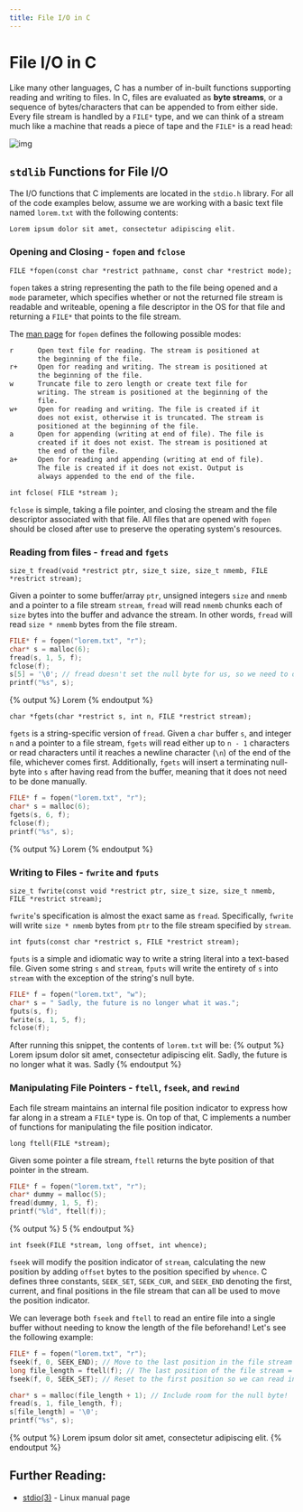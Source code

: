 ```yaml
---
title: File I/O in C
---
```


<link rel="stylesheet" href="https://cdnjs.cloudflare.com/ajax/libs/prism-themes/1.9.0/prism-a11y-dark.min.css" integrity="sha512-bd1K4DEquIavX49RSZHIE0Ye6RFOVlGLhtGow9KDbLYqOd/ufhshkP0GoJoVR1jqj7FmOffvVIKuq1tcXlN9ZA==" crossorigin="anonymous" referrerpolicy="no-referrer" />

# File I/O in C

Like many other languages, C has a number of in-built functions supporting reading and writing to files. In C, files are evaluated as **byte streams**, or a sequence of bytes/characters that can be appended to from either side. Every file stream is handled by a `FILE*` type, and we can think of a stream much like a machine that reads a piece of tape and the `FILE*` is a read head:

![img](../static/c-fileio/fileiodiagram.png)

## `stdlib` Functions for File I/O

The I/O functions that C implements are located in the `stdio.h` library. For all of the code examples below, assume we are working with a basic text file named `lorem.txt` with the following contents:

```
Lorem ipsum dolor sit amet, consectetur adipiscing elit.
```

### Opening and Closing - `fopen` and `fclose`

```
FILE *fopen(const char *restrict pathname, const char *restrict mode);
```

`fopen` takes a string representing the path to the file being opened and a `mode` parameter, which specifies whether or not the returned file stream is readable and writeable, opening a file descriptor in the OS for that file and returning a `FILE*` that points to the file stream. 

The [man page](https://man7.org/linux/man-pages/man3/fopen.3.html) for `fopen` defines the following possible modes:

```txt
r      Open text file for reading. The stream is positioned at
       the beginning of the file. 
r+     Open for reading and writing. The stream is positioned at
       the beginning of the file.
w      Truncate file to zero length or create text file for
       writing. The stream is positioned at the beginning of the
       file.
w+     Open for reading and writing. The file is created if it
       does not exist, otherwise it is truncated. The stream is
       positioned at the beginning of the file.
a      Open for appending (writing at end of file). The file is
       created if it does not exist. The stream is positioned at
       the end of the file.
a+     Open for reading and appending (writing at end of file).
       The file is created if it does not exist. Output is
       always appended to the end of the file. 
```

```
int fclose( FILE *stream );
```

`fclose` is simple, taking a file pointer, and closing the stream and the file descriptor associated with that file. All files that are opened with `fopen` should be closed after use to preserve the operating system's resources.

### Reading from files - `fread` and `fgets`

```
size_t fread(void *restrict ptr, size_t size, size_t nmemb, FILE *restrict stream);
```

Given a pointer to some buffer/array `ptr`, unsigned integers `size` and `nmemb` and a pointer to a file stream `stream`, `fread` will read `nmemb` chunks each of `size` bytes into the buffer and advance the stream. In other words, `fread` will read `size * nmemb` bytes from the file stream.

```c
FILE* f = fopen("lorem.txt", "r");
char* s = malloc(6);
fread(s, 1, 5, f);
fclose(f);
s[5] = '\0'; // fread doesn't set the null byte for us, so we need to do it ourselves!
printf("%s", s);
```
{% output %}
Lorem
{% endoutput %}

```
char *fgets(char *restrict s, int n, FILE *restrict stream);
```

`fgets` is a string-specific version of `fread`. Given a `char` buffer `s`, and integer `n` and a pointer to a file stream, `fgets` will read either up to `n - 1` characters or read characters until it reaches a newline character (`\n`) of the end of the file, whichever comes first. Additionally, `fgets` will insert a terminating null-byte into `s` after having read from the buffer, meaning that it does not need to be done manually.

```c
FILE* f = fopen("lorem.txt", "r");
char* s = malloc(6);
fgets(s, 6, f);
fclose(f);
printf("%s", s);
```
{% output %}
Lorem 
{% endoutput %}

### Writing to Files - `fwrite` and `fputs`

```
size_t fwrite(const void *restrict ptr, size_t size, size_t nmemb, FILE *restrict stream);
```

`fwrite`'s specification is almost the exact same as `fread`. Specifically, `fwrite` will write `size * nmemb` bytes from `ptr` to the file stream specified by `stream`.

```
int fputs(const char *restrict s, FILE *restrict stream);
```

`fputs` is a simple and idiomatic way to write a string literal into a text-based file. Given some string `s` and `stream`, `fputs` will write the entirety of `s` into `stream` with the exception of the string's null byte.

```c
FILE* f = fopen("lorem.txt", "w");
char* s = " Sadly, the future is no longer what it was.";
fputs(s, f);
fwrite(s, 1, 5, f);
fclose(f);
```
After running this snippet, the contents of `lorem.txt` will be:
{% output %}
Lorem ipsum dolor sit amet, consectetur adipiscing elit. Sadly, the future is no longer what it was. Sadly
{% endoutput %}

### Manipulating File Pointers - `ftell`, `fseek`, and `rewind`

Each file stream maintains an internal file position indicator to express how far along in a stream a `FILE*` type is. On top of that, C implements a number of functions for manipulating the file position indicator. 

```
long ftell(FILE *stream);
```

Given some pointer a file stream, `ftell` returns the byte position of that pointer in the stream.

```c
FILE* f = fopen("lorem.txt", "r");
char* dummy = malloc(5);
fread(dummy, 1, 5, f);
printf("%ld", ftell(f));
```
{% output %}
5
{% endoutput %}

```
int fseek(FILE *stream, long offset, int whence);
```

`fseek` will modify the position indicator of `stream`, calculating the new position by adding `offset` bytes to the position specified by `whence`. C defines three constants, `SEEK_SET`, `SEEK_CUR`, and `SEEK_END` denoting the first, current, and final positions in the file stream that can all be used to move the position indicator. 

We can leverage both `fseek` and `ftell` to read an entire file into a single buffer without needing to know the length of the file beforehand! Let's see the following example:

```c
FILE* f = fopen("lorem.txt", "r");
fseek(f, 0, SEEK_END); // Move to the last position in the file stream
long file_length = ftell(f); // The last position of the file stream = number of bytes in that file
fseek(f, 0, SEEK_SET); // Reset to the first position so we can read in the file

char* s = malloc(file_length + 1); // Include room for the null byte!
fread(s, 1, file_length, f);
s[file_length] = '\0';
printf("%s", s);
```
{% output %}
Lorem ipsum dolor sit amet, consectetur adipiscing elit.
{% endoutput %}

## Further Reading:
- [stdio(3)](https://man7.org/linux/man-pages/man3/stdio.3.html) - Linux manual page

